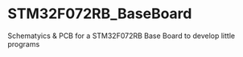 # STM32F072RB_BaseBoard
Schematyics &amp; PCB for a STM32F072RB Base Board to develop little programs
